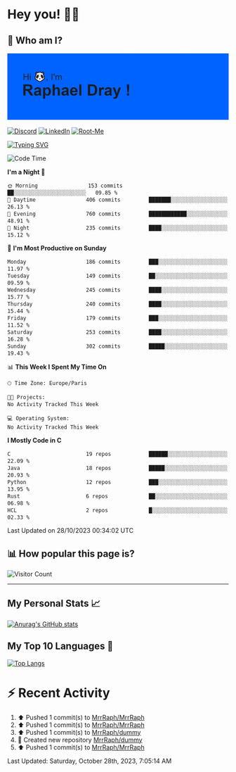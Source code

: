 # **Hey you! 👋🏼**

## **🔎 Who am I?**

<img src="https://github.com/MrrRaph/MrrRaph/blob/master/header.png?raw=true">

[![Discord](https://img.shields.io/badge/Discord-7289DA?style=for-the-badge&logo=discord&logoColor=white
)](https://discordapp.com/users/MrRaph#4214/)
[![LinkedIn](https://img.shields.io/badge/LinkedIn-0077B5?style=for-the-badge&logo=linkedin&logoColor=white)](https://www.linkedin.com/in/raphaeldray/)
[![Root-Me](https://img.shields.io/badge/dynamic/json?color=yellowgreen&label=Root-me%20Score&query=score&style=for-the-badge&url=https://raw.githubusercontent.com/MrrRaph/MrrRaph/master/root-me-stats.json&logoColor=white)](https://www.root-me.org/PandHacker)


[![Typing SVG](https://readme-typing-svg.herokuapp.com?font=glory&size=23&multiline=true&height=65&lines=CyberSecurity+Engineer+%F0%9F%92%BB;Freelance+Fullstack+Developer)](https://git.io/typing-svg)

<!--START_SECTION:waka-->
![Code Time](http://img.shields.io/badge/Code%20Time-0%20secs-blue)

**I'm a Night 🦉** 

```text
🌞 Morning                153 commits         ██░░░░░░░░░░░░░░░░░░░░░░░   09.85 % 
🌆 Daytime                406 commits         ███████░░░░░░░░░░░░░░░░░░   26.13 % 
🌃 Evening                760 commits         ████████████░░░░░░░░░░░░░   48.91 % 
🌙 Night                  235 commits         ████░░░░░░░░░░░░░░░░░░░░░   15.12 % 
```
📅 **I'm Most Productive on Sunday** 

```text
Monday                   186 commits         ███░░░░░░░░░░░░░░░░░░░░░░   11.97 % 
Tuesday                  149 commits         ██░░░░░░░░░░░░░░░░░░░░░░░   09.59 % 
Wednesday                245 commits         ████░░░░░░░░░░░░░░░░░░░░░   15.77 % 
Thursday                 240 commits         ████░░░░░░░░░░░░░░░░░░░░░   15.44 % 
Friday                   179 commits         ███░░░░░░░░░░░░░░░░░░░░░░   11.52 % 
Saturday                 253 commits         ████░░░░░░░░░░░░░░░░░░░░░   16.28 % 
Sunday                   302 commits         █████░░░░░░░░░░░░░░░░░░░░   19.43 % 
```


📊 **This Week I Spent My Time On** 

```text
🕑︎ Time Zone: Europe/Paris

🐱‍💻 Projects: 
No Activity Tracked This Week

💻 Operating System: 
No Activity Tracked This Week
```

**I Mostly Code in C** 

```text
C                        19 repos            ██████░░░░░░░░░░░░░░░░░░░   22.09 % 
Java                     18 repos            █████░░░░░░░░░░░░░░░░░░░░   20.93 % 
Python                   12 repos            ███░░░░░░░░░░░░░░░░░░░░░░   13.95 % 
Rust                     6 repos             ██░░░░░░░░░░░░░░░░░░░░░░░   06.98 % 
HCL                      2 repos             █░░░░░░░░░░░░░░░░░░░░░░░░   02.33 % 
```




 Last Updated on 28/10/2023 00:34:02 UTC
<!--END_SECTION:waka-->

## **📊 How popular this page is?**

![Visitor Count](https://profile-counter.glitch.me/MrrRaph/count.svg)

---

## **My Personal Stats 📈**

[![Anurag's GitHub stats](https://github-readme-stats.vercel.app/api?username=mrrraph&count_private=true&show_icons=true&title_color=fff&text_color=fff&bg_color=30,36d1dc,904e95)](https://github.com/anuraghazra/github-readme-stats)

## **My Top 10 Languages 📣**

[![Top Langs](https://github-readme-stats.vercel.app/api/top-langs/?username=mrrraph&langs_count=10&layout=compact&hide=html,css&hide_title=true)](https://github.com/anuraghazra/github-readme-stats)


# **⚡ Recent Activity**

<!--RECENT_ACTIVITY:start-->
1. ⬆️ Pushed 1 commit(s) to [MrrRaph/MrrRaph](https://github.com/MrrRaph/MrrRaph)<br>
2. ⬆️ Pushed 1 commit(s) to [MrrRaph/MrrRaph](https://github.com/MrrRaph/MrrRaph)<br>
3. ⬆️ Pushed 1 commit(s) to [MrrRaph/dummy](https://github.com/MrrRaph/dummy)<br>
4. 📔 Created new repository [MrrRaph/dummy](https://github.com/MrrRaph/dummy)<br>
5. ⬆️ Pushed 1 commit(s) to [MrrRaph/MrrRaph](https://github.com/MrrRaph/MrrRaph)<br>
<!--RECENT_ACTIVITY:end-->
<!--RECENT_ACTIVITY:last_update-->
Last Updated: Saturday, October 28th, 2023, 7:05:14 AM
<!--RECENT_ACTIVITY:last_update_end-->
